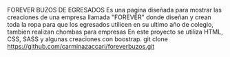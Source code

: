 FOREVER BUZOS DE EGRESADOS
Es una pagina diseñada para mostrar las creaciones de una empresa llamada "FOREVER" donde diseñan y crean toda la ropa para que los egresados utilicen en su ultimo año de colegio, tambien realizan chombas para empresas
En este proyecto se utiliza HTML, CSS, SASS y  algunas creaciones con boostrap.
git clone https://github.com/carminazaccari/foreverbuzos.git
